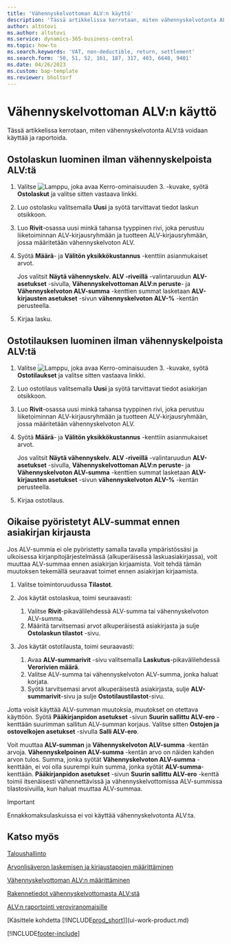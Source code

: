 ```yaml
---
title: 'Vähennyskelvottoman ALV:n käyttö'
description: 'Tässä artikkelissa kerrotaan, miten vähennyskelvotonta ALV:tä voidaan käyttää ja raportoida.'
author: altotovi
ms.author: altotovi
ms.service: dynamics-365-business-central
ms.topic: how-to
ms.search.keywords: 'VAT, non-deductible, return, settlement'
ms.search.form: '50, 51, 52, 161, 187, 317, 403, 6640, 9401'
ms.date: 04/26/2023
ms.custom: bap-template
ms.reviewer: bholtorf
---
```


# Vähennyskelvottoman ALV:n käyttö

Tässä artikkelissa kerrotaan, miten vähennyskelvotonta ALV:tä voidaan käyttää ja raportoida.

## Ostolaskun luominen ilman vähennyskelpoista ALV:tä

1. Valitse ![Lamppu, joka avaa Kerro-ominaisuuden 3.](media/ui-search/search_small.png "Kerro, mitä haluat tehdä") -kuvake, syötä **Ostolaskut** ja valitse sitten vastaava linkki.
2. Luo ostolasku valitsemalla **Uusi** ja syötä tarvittavat tiedot laskun otsikkoon.
3. Luo **Rivit**-osassa uusi minkä tahansa tyyppinen rivi, joka perustuu liiketoiminnan ALV-kirjausryhmään ja tuotteen ALV-kirjausryhmään, jossa määritetään vähennyskelvoton ALV.
4. Syötä **Määrä**- ja **Välitön yksikkökustannus** -kenttiin asianmukaiset arvot.

    Jos valitsit **Näytä vähennyskelv. ALV -riveillä** -valintaruudun **ALV-asetukset** -sivulla, **Vähennyskelvottoman ALV:n peruste**- ja **Vähennyskelvoton ALV-summa** -kenttien summat lasketaan **ALV-kirjausten asetukset** -sivun **vähennyskelvoton ALV-%** -kentän perusteella.

5. Kirjaa lasku.

## Ostotilauksen luominen ilman vähennyskelpoista ALV:tä

1. Valitse ![Lamppu, joka avaa Kerro-ominaisuuden 3.](media/ui-search/search_small.png "Kerro, mitä haluat tehdä") -kuvake, syötä **Ostotilaukset** ja valitse sitten vastaava linkki.
2. Luo ostotilaus valitsemalla **Uusi** ja syötä tarvittavat tiedot asiakirjan otsikkoon.
3. Luo **Rivit**-osassa uusi minkä tahansa tyyppinen rivi, joka perustuu liiketoiminnan ALV-kirjausryhmään ja tuotteen ALV-kirjausryhmään, jossa määritetään vähennyskelvoton ALV.
4. Syötä **Määrä**- ja **Välitön yksikkökustannus** -kenttiin asianmukaiset arvot.

    Jos valitsit **Näytä vähennyskelv. ALV -riveillä** -valintaruudun **ALV-asetukset** -sivulla, **Vähennyskelvottoman ALV:n peruste**- ja **Vähennyskelvoton ALV-summa** -kenttien summat lasketaan **ALV-kirjausten asetukset** -sivun **vähennyskelvoton ALV-%** -kentän perusteella.

5. Kirjaa ostotilaus.

## Oikaise pyöristetyt ALV-summat ennen asiakirjan kirjausta

Jos ALV-summia ei ole pyöristetty samalla tavalla ympäristössäsi ja ulkoisessa kirjanpitojärjestelmässä (alkuperäisessä laskuasiakirjassa), voit muuttaa ALV-summaa ennen asiakirjan kirjaamista. Voit tehdä tämän muutoksen tekemällä seuraavat toimet ennen asiakirjan kirjaamista.

1. Valitse toimintoruudussa **Tilastot**.
2. Jos käytät ostolaskua, toimi seuraavasti:

    1. Valitse **Rivit**-pikavälilehdessä ALV-summa tai vähennyskelvoton ALV-summa.
    2. Määritä tarvitsemasi arvot alkuperäisestä asiakirjasta ja sulje **Ostolaskun tilastot** -sivu.

3.  Jos käytät ostotilausta, toimi seuraavasti:

    1. Avaa **ALV-summarivit** -sivu valitsemalla **Laskutus**-pikavälilehdessä **Verorivien määrä**.
    2. Valitse ALV-summa tai vähennyskelvoton ALV-summa, jonka haluat korjata.
    3. Syötä tarvitsemasi arvot alkuperäisestä asiakirjasta, sulje **ALV-summarivit**-sivu ja sulje **Ostotilaustilastot**-sivu.

Jotta voisit käyttää ALV-summan muutoksia, muutokset on otettava käyttöön. Syötä **Pääkirjanpidon asetukset** -sivun **Suurin sallittu ALV-ero** -kenttään suurimman sallitun ALV-summan korjaus. Valitse sitten **Ostojen ja ostovelkojen asetukset** -sivulla **Salli ALV-ero**.

Voit muuttaa **ALV-summan** ja **Vähennyskelvoton ALV-summa** -kentän arvoja. **Vähennyskelpoinen ALV-summa** -kentän arvo on näiden kahden arvon tulos. Summa, jonka syötät **Vähennyskelvoton ALV-summa** -kenttään, ei voi olla suurempi kuin summa, jonka syötät **ALV-summa**-kenttään. **Pääkirjanpidon asetukset** -sivun **Suurin sallittu ALV-ero** -kenttä toimii itsenäisesti vähennettävissä ja vähennyskelvottomissa ALV-summissa tilastosivuilla, kun haluat muuttaa ALV-summaa.

> [!IMPORTANT]
> Ennakkomaksulaskuissa ei voi käyttää vähennyskelvotonta ALV:ta.

## Katso myös

[Taloushallinto](finance.md)

[Arvonlisäveron laskemisen ja kirjaustapojen määrittäminen](finance-setup-vat.md)  

[Vähennyskelvottoman ALV:n määrittäminen](finance-setup-nondeductible-vat.md)

[Rakennetiedot vähennyskelvottomasta ALV:stä](design-details-nondeductible-vat.md)

[ALV:n raportointi veroviranomaisille](finance-how-report-vat.md)

[Käsittele kohdetta [!INCLUDE[prod_short](includes/prod_short.md)]](ui-work-product.md)

[!INCLUDE[footer-include](includes/footer-banner.md)]
